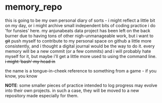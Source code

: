 # memory_repo
this is going to be my own personal diary of sorts - i might reflect a little bit on my day, or i might archive small independent bits of coding practice i do 'for funsies' here. my anjunabeats data project has been left on the back burner due to having tons of other nigh-unmanageable work, but i want to ~~git~~ push myself to contribute to my personal space on github a little more consistently, and i thought a digital journal would be the way to do it. every memory will be a new commit (or a few commits) and i will probably hate myself for it, but maybe i'll get a little more used to using the command line. ~~i might 'bash' my head in~~

the name is a tongue-in-cheek reference to something from a game - if you know, you know

**NOTE**: some smaller pieces of practice intended to log progress may evolve into their own projects. in such a case, they will be moved to a new repository made especially for them. 
